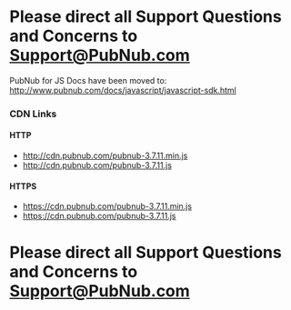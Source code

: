 # Please direct all Support Questions and Concerns to Support@PubNub.com

PubNub for JS Docs have been moved to: http://www.pubnub.com/docs/javascript/javascript-sdk.html

### CDN Links

#### HTTP
* http://cdn.pubnub.com/pubnub-3.7.11.min.js
* http://cdn.pubnub.com/pubnub-3.7.11.js

#### HTTPS
* https://cdn.pubnub.com/pubnub-3.7.11.min.js
* https://cdn.pubnub.com/pubnub-3.7.11.js

# Please direct all Support Questions and Concerns to Support@PubNub.com

